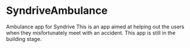 # SyndriveAmbulance

Ambulance app for Syndrive
This is an app aimed at helping out the users when they misfortunately meet with an accident. This app is still in the building stage.

